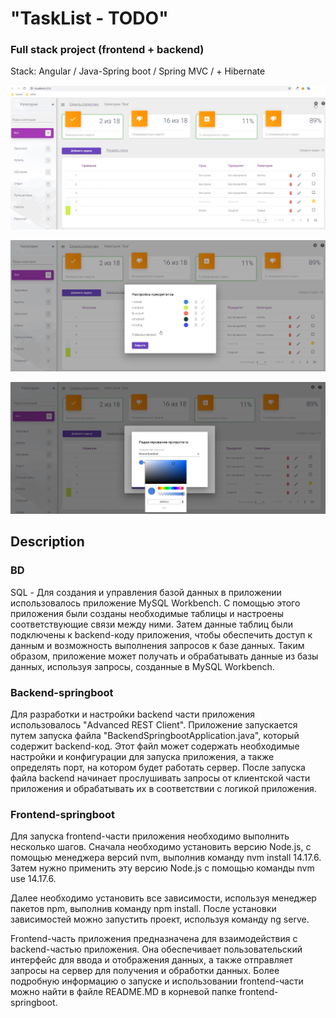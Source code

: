 # "TaskList - TODO"
### Full stack project (frontend + backend)
Stack: Angular / Java-Spring boot / Spring MVC / + Hibernate

![alt text](https://github.com/AlgosStile/TaskList_Spring_boot/blob/main/img/tasklist.png "Screenshot 1")


![alt text](https://github.com/AlgosStile/TaskList_Spring_boot/blob/main/img/tasklist2.png "Screenshot 2")


![alt text](https://github.com/AlgosStile/TaskList_Spring_boot/blob/main/img/tasklist3.png "Screenshot 3")


## Description

### BD

SQL - Для создания и управления базой данных в приложении
использовалось приложение MySQL Workbench. С помощью этого приложения
были созданы необходимые таблицы и настроены соответствующие связи между ними. 
Затем данные таблиц были подключены к backend-коду приложения, 
чтобы обеспечить доступ к данным и возможность выполнения запросов к базе данных. 
Таким образом, приложение может получать и обрабатывать данные из базы данных, 
используя запросы, созданные в MySQL Workbench.


### Backend-springboot
Для разработки и настройки backend части приложения использовалось "Advanced REST Client".
Приложение запускается путем запуска файла "BackendSpringbootApplication.java", 
который содержит backend-код. Этот файл может содержать необходимые настройки и конфигурации 
для запуска приложения, а также определять порт, на котором будет работать сервер. 
После запуска файла backend начинает прослушивать запросы от клиентской части приложения 
и обрабатывать их в соответствии с логикой приложения. 



### Frontend-springboot
Для запуска frontend-части приложения необходимо выполнить несколько шагов. 
Сначала необходимо установить версию Node.js, с помощью менеджера версий nvm, выполнив команду nvm install 14.17.6. 
Затем нужно применить эту версию Node.js с помощью команды nvm use 14.17.6.

Далее необходимо установить все зависимости, используя менеджер пакетов npm, выполнив команду npm install. 
После установки зависимостей можно запустить проект, используя команду ng serve.

Frontend-часть приложения предназначена для взаимодействия с backend-частью приложения. 
Она обеспечивает пользовательский интерфейс для ввода и отображения данных, а также отправляет запросы на сервер 
для получения и обработки данных. Более подробную информацию о запуске и использовании frontend-части 
можно найти в файле README.MD в корневой папке frontend-springboot.







